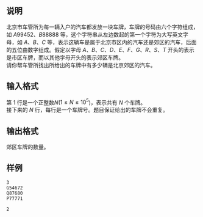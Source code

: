 <h2>说明</h2>

北京市车管所为每一辆入户的汽车都发放一块车牌，车牌的号码由六个字符组成，如 $A99452$、$B88888$ 等，这个字符串从左边数起的第一个字符为大写英文字母，如 $A$、$B$、$C$ 等，表示这辆车是属于北京市区内的汽车还是郊区的汽车，后面的五位由数字组成。假定以字母 $A$、$B$、$C$、$D$、$E$、$F$、$G$、$R$、$S$、$T$ 开头的表示是市区车牌，而以其他字母开头的表示郊区车牌。<br />
请你帮车管所找出所给出的车牌中有多少辆是北京郊区的汽车。
<h2>输入格式</h2>

第 1 行是一个正整数$N$($1≤N≤10^5$)，表示共有 $N$ 个车牌。<br>接下来的 $N$ 行，每行是一个车牌号。题目保证给出的车牌不会重复。

<h2>输出格式</h2>

郊区车牌的数量。

<h2>样例</h2>
<pre><code class="language-input1">3
G54672
Q87680
P77771</code></pre><pre><code class="language-output1">2</code></pre>
